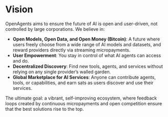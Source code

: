 # Vision

OpenAgents aims to ensure the future of AI is open and user-driven, not controlled by large corporations. We believe in:

- **Open Models, Open Data, and Open Money (Bitcoin)**: A future where users freely choose from a wide range of AI models and datasets, and reward providers directly via streaming micropayments.
- **User Empowerment**: You stay in control of what AI agents can access and do.
- **Decentralized Discovery**: Find new tools, agents, and services without relying on any single provider’s walled garden.
- **Global Marketplace for AI Services**: Anyone can contribute agents, tools, or capabilities, and earn sats as users discover and use their services.

The ultimate goal: a vibrant, self-improving ecosystem, where feedback loops created by continuous micropayments and open competition ensure that the best solutions rise to the top.
